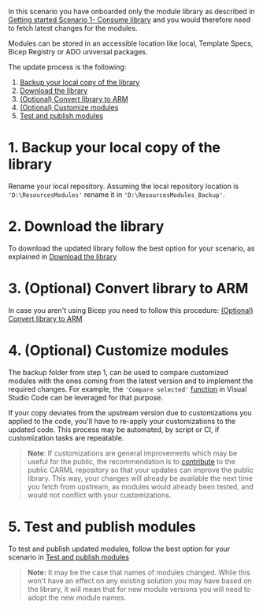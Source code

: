 In this scenario you have onboarded only the module library as described in [Getting started Scenario 1- Consume library](./Getting%20started%20-%20Scenario%201%20Consume%20library) and you would therefore need to fetch latest changes for the modules.

Modules can be stored in an accessible location like local, Template Specs, Bicep Registry or ADO universal packages.

The update process is the following:

1. [Backup your local copy of the library](#1-backup-your-local-copy-of-the-library)
1. [Download the library](#2-download-the-library)
1. [(Optional) Convert library to ARM](#3-optional-convert-library-to-arm)
1. [(Optional) Customize modules](#4-optional-customize-modules)
1. [Test and publish modules](#5-test-and-publish-modules)

# 1. Backup your local copy of the library

Rename your local repository. Assuming the local repository location is `'D:\ResourcesModules'` rename it in `'D:\ResourcesModules_Backup'`.

# 2. Download the library

To download the updated library follow the best option for your scenario, as explained in [Download the library](./Getting%20started%20-%20Scenario%201%20Consume%20library#1-download-the-library)

# 3. (Optional) Convert library to ARM

In case you aren't using Bicep you need to follow this procedure: [(Optional) Convert library to ARM](./Getting%20started%20-%20Scenario%201%20Consume%20library#2-optional-convert-library-to-arm)

# 4. (Optional) Customize modules

The backup folder from step 1, can be used to compare customized modules with the ones coming from the latest version and to implement the required changes. For example, the `'Compare selected'` [function](https://vscode.one/diff-vscode/) in Visual Studio Code can be leveraged for that purpose.

If your copy deviates from the upstream version due to customizations you applied to the code, you'll have to re-apply your customizations to the updated code. This process may be automated, by script or CI, if customization tasks are repeatable.

> **Note**: If customizations are general improvements which may be useful for the public, the recommendation is to [contribute](./Contribution%20guide) to the public CARML repository so that your updates can improve the public library. This way, your changes will already be available the next time you fetch from upstream, as modules would already been tested, and would not conflict with your customizations.

# 5. Test and publish modules

To test and publish updated modules, follow the best option for your scenario in [Test and publish modules](./Getting%20started%20-%20Scenario%201%20Consume%20library#3-test-and-publish-modules)

> **Note:** It may be the case that names of modules changed. While this won't have an effect on any existing solution you may have based on the library, it will mean that for new module versions you will need to adopt the new module names.
